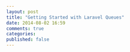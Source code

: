 ```yaml
---
layout: post
title: "Getting Started with Laravel Queues"
date: 2014-08-02 16:59
comments: true
categories: 
published: false
---
```

